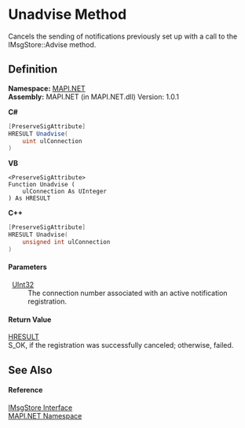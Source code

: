 # Unadvise Method


Cancels the sending of notifications previously set up with a call to the IMsgStore::Advise method.



## Definition
**Namespace:** <a href="N_MAPI_NET.md">MAPI.NET</a>  
**Assembly:** MAPI.NET (in MAPI.NET.dll) Version: 1.0.1

**C#**
``` C#
[PreserveSigAttribute]
HRESULT Unadvise(
	uint ulConnection
)
```
**VB**
``` VB
<PreserveSigAttribute>
Function Unadvise ( 
	ulConnection As UInteger
) As HRESULT
```
**C++**
``` C++
[PreserveSigAttribute]
HRESULT Unadvise(
	unsigned int ulConnection
)
```



#### Parameters
<dl><dt>  <a href="https://learn.microsoft.com/dotnet/api/system.uint32" target="_blank" rel="noopener noreferrer">UInt32</a></dt><dd>The connection number associated with an active notification registration.</dd></dl>

#### Return Value
<a href="T_MAPI_NET_HRESULT.md">HRESULT</a>  
S_OK, if the registration was successfully canceled; otherwise, failed.

## See Also


#### Reference
<a href="T_MAPI_NET_IMsgStore.md">IMsgStore Interface</a>  
<a href="N_MAPI_NET.md">MAPI.NET Namespace</a>  
